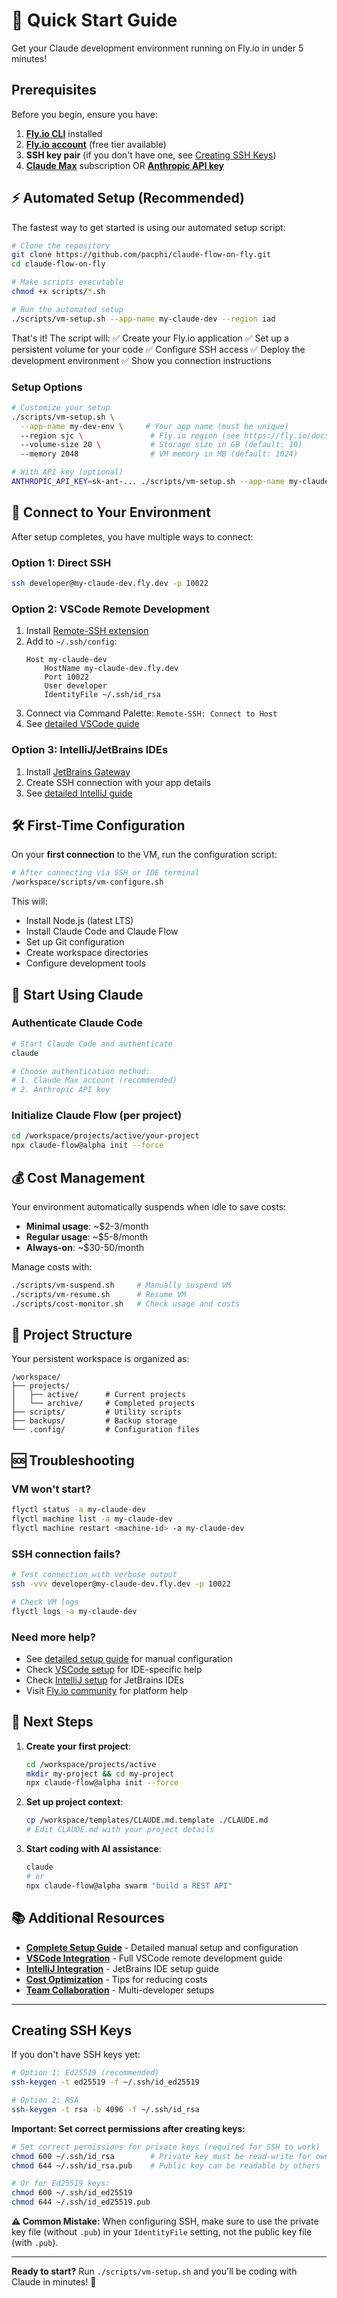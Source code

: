 # 🚀 Quick Start Guide

Get your Claude development environment running on Fly.io in under 5 minutes!

## Prerequisites

Before you begin, ensure you have:

1. **[Fly.io CLI](https://fly.io/docs/flyctl/install/)** installed
2. **[Fly.io account](https://fly.io/signup)** (free tier available)
3. **SSH key pair** (if you don't have one, see [Creating SSH Keys](#creating-ssh-keys))
4. **[Claude Max](https://www.anthropic.com/max)** subscription OR **[Anthropic API key](https://console.anthropic.com/settings/keys)**

## ⚡ Automated Setup (Recommended)

The fastest way to get started is using our automated setup script:

```bash
# Clone the repository
git clone https://github.com/pacphi/claude-flow-on-fly.git
cd claude-flow-on-fly

# Make scripts executable
chmod +x scripts/*.sh

# Run the automated setup
./scripts/vm-setup.sh --app-name my-claude-dev --region iad
```

That's it! The script will:
✅ Create your Fly.io application
✅ Set up a persistent volume for your code
✅ Configure SSH access
✅ Deploy the development environment
✅ Show you connection instructions

### Setup Options

```bash
# Customize your setup
./scripts/vm-setup.sh \
  --app-name my-dev-env \     # Your app name (must be unique)
  --region sjc \               # Fly.io region (see https://fly.io/docs/reference/regions/)
  --volume-size 20 \           # Storage size in GB (default: 10)
  --memory 2048                # VM memory in MB (default: 1024)

# With API key (optional)
ANTHROPIC_API_KEY=sk-ant-... ./scripts/vm-setup.sh --app-name my-claude
```

## 🔌 Connect to Your Environment

After setup completes, you have multiple ways to connect:

### Option 1: Direct SSH
```bash
ssh developer@my-claude-dev.fly.dev -p 10022
```

### Option 2: VSCode Remote Development
1. Install [Remote-SSH extension](https://marketplace.visualstudio.com/items?itemName=ms-vscode-remote.remote-ssh)
2. Add to `~/.ssh/config`:
   ```
   Host my-claude-dev
       HostName my-claude-dev.fly.dev
       Port 10022
       User developer
       IdentityFile ~/.ssh/id_rsa
   ```
3. Connect via Command Palette: `Remote-SSH: Connect to Host`
4. See [detailed VSCode guide](docs/VSCODE.md)

### Option 3: IntelliJ/JetBrains IDEs
1. Install [JetBrains Gateway](https://www.jetbrains.com/remote-development/gateway/)
2. Create SSH connection with your app details
3. See [detailed IntelliJ guide](docs/INTELLIJ.md)

## 🛠️ First-Time Configuration

On your **first connection** to the VM, run the configuration script:

```bash
# After connecting via SSH or IDE terminal
/workspace/scripts/vm-configure.sh
```

This will:
- Install Node.js (latest LTS)
- Install Claude Code and Claude Flow
- Set up Git configuration
- Create workspace directories
- Configure development tools

## 🤖 Start Using Claude

### Authenticate Claude Code
```bash
# Start Claude Code and authenticate
claude

# Choose authentication method:
# 1. Claude Max account (recommended)
# 2. Anthropic API key
```

### Initialize Claude Flow (per project)
```bash
cd /workspace/projects/active/your-project
npx claude-flow@alpha init --force
```

## 💰 Cost Management

Your environment automatically suspends when idle to save costs:

- **Minimal usage**: ~$2-3/month
- **Regular usage**: ~$5-8/month
- **Always-on**: ~$30-50/month

Manage costs with:
```bash
./scripts/vm-suspend.sh     # Manually suspend VM
./scripts/vm-resume.sh      # Resume VM
./scripts/cost-monitor.sh   # Check usage and costs
```

## 📁 Project Structure

Your persistent workspace is organized as:
```
/workspace/
├── projects/
│   ├── active/      # Current projects
│   └── archive/     # Completed projects
├── scripts/         # Utility scripts
├── backups/         # Backup storage
└── .config/         # Configuration files
```

## 🆘 Troubleshooting

### VM won't start?
```bash
flyctl status -a my-claude-dev
flyctl machine list -a my-claude-dev
flyctl machine restart <machine-id> -a my-claude-dev
```

### SSH connection fails?
```bash
# Test connection with verbose output
ssh -vvv developer@my-claude-dev.fly.dev -p 10022

# Check VM logs
flyctl logs -a my-claude-dev
```

### Need more help?
- See [detailed setup guide](SETUP.md) for manual configuration
- Check [VSCode setup](VSCODE.md) for IDE-specific help
- Check [IntelliJ setup](INTELLIJ.md) for JetBrains IDEs
- Visit [Fly.io community](https://community.fly.io) for platform help

## 🎯 Next Steps

1. **Create your first project**:
   ```bash
   cd /workspace/projects/active
   mkdir my-project && cd my-project
   npx claude-flow@alpha init --force
   ```

2. **Set up project context**:
   ```bash
   cp /workspace/templates/CLAUDE.md.template ./CLAUDE.md
   # Edit CLAUDE.md with your project details
   ```

3. **Start coding with AI assistance**:
   ```bash
   claude
   # or
   npx claude-flow@alpha swarm "build a REST API"
   ```

## 📚 Additional Resources

- **[Complete Setup Guide](SETUP.md)** - Detailed manual setup and configuration
- **[VSCode Integration](docs/VSCODE.md)** - Full VSCode remote development guide
- **[IntelliJ Integration](docs/INTELLIJ.md)** - JetBrains IDE setup guide
- **[Cost Optimization](SETUP.md#cost-optimization)** - Tips for reducing costs
- **[Team Collaboration](SETUP.md#team-collaboration)** - Multi-developer setups

---

## Creating SSH Keys

If you don't have SSH keys yet:

```bash
# Option 1: Ed25519 (recommended)
ssh-keygen -t ed25519 -f ~/.ssh/id_ed25519

# Option 2: RSA
ssh-keygen -t rsa -b 4096 -f ~/.ssh/id_rsa
```

**Important: Set correct permissions after creating keys:**

```bash
# Set correct permissions for private keys (required for SSH to work)
chmod 600 ~/.ssh/id_rsa        # Private key must be read-write for owner only
chmod 644 ~/.ssh/id_rsa.pub    # Public key can be readable by others

# Or for Ed25519 keys:
chmod 600 ~/.ssh/id_ed25519
chmod 644 ~/.ssh/id_ed25519.pub
```

**⚠️ Common Mistake:** When configuring SSH, make sure to use the private key file (without `.pub`) in your `IdentityFile` setting, not the public key file (with `.pub`).

---

**Ready to start?** Run `./scripts/vm-setup.sh` and you'll be coding with Claude in minutes! 🚀